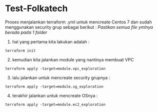 # Test-Folkatech

Proses menjalankan terraform .yml untuk mencreate Centos 7 dan sudah menggunakan security grup sebagai berikut :
_Pastikan semua file ymlnya berada pada 1 folder_

1. hal yang pertama kita lakukan adalah :
```
terraform init
```
2. kemudian kita jalankan module yang nantinya membuat VPC
```
terraform apply -target=module.vpc_exploration
```
3. lalu jalankan untuk mencreate security grupnya :
```
terraform apply -target=module.sg_exploration
```
4. terakhir jalankan untuk mencreate OSnya :
```
terraform apply -target=module.ec2_exploration
```
